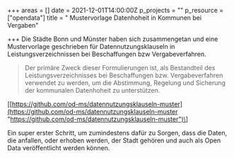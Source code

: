 +++
areas = []
date = 2021-12-01T14:00:00Z
p_projects = ""
p_resource = ["opendata"]
title = " Mustervorlage Datenhoheit in Kommunen bei Vergaben"

+++
Die Städte Bonn und Münster haben sich zusammengetan und eine Mustervorlage geschrieben für Datennutzungsklauseln in Leistungsverzeichnissen bei Beschaffungen bzw Vergabeverfahren.

> Der primäre Zweck dieser Formulierungen ist, als Bestandteil des Leistungsverzeichnisses bei Beschaffungen bzw. Vergabeverfahren verwendet zu werden, um die Abstimmung, Regelung und Sicherung der kommunalen Datenhoheit zu unterstützen.

\[[https://github.com/od-ms/datennutzungsklauseln-muster](https://github.com/od-ms/datennutzungsklauseln-muster "https://github.com/od-ms/datennutzungsklauseln-muster")\]

Ein super erster Schritt, um zumindestens dafür zu Sorgen, dass die Daten, die anfallen, oder erhoben werden, der Stadt gehören und auch als Open Data veröffentlicht werden können. 
